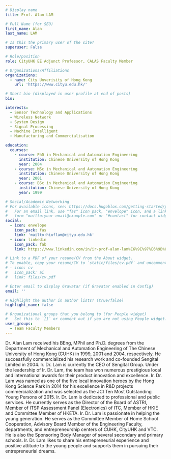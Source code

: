 ```yaml
---
# Display name
title: Prof. Alan LAM

# Full Name (for SEO)
first_name: Alan
last_name: LAM

# Is this the primary user of the site?
superuser: False

# Role/position
role: CityUHK EE Adjunct Professor, CALAS Faculty Member

# Organizations/Affiliations
organizations:
  - name: City Unverisity of Hong Kong
    url: 'https://www.cityu.edu.hk/'

# Short bio (displayed in user profile at end of posts)
bio: 

interests:
  - Sensor Technology and Applications
  - Wireless Network
  - System Design
  - Signal Processing
  - Machine Intelligent
  - Manufacturing and Commercialisation

education:
  courses:
    - course: PhD in Mechanical and Automation Engineering
      institution: Chinese University of Hong Kong
      year: 2004
    - course: MSc in Mechanical and Automation Engineering
      institution: Chinese University of Hong Kong
      year: 2001
    - course: BSc in Mechanical and Automation Engineering
      institution: Chinese University of Hong Kong
      year: 1999

# Social/Academic Networking
# For available icons, see: https://docs.hugoblox.com/getting-started/page-builder/#icons
#   For an email link, use "fas" icon pack, "envelope" icon, and a link in the
#   form "mailto:your-email@example.com" or "#contact" for contact widget.
social:
  - icon: envelope
    icon_pack: fas
    link: 'mailto:hiuflam@cityu.edu.hk'
  - icon: linkedin
    icon_pack: fab
    link: https://www.linkedin.com/in/ir-prof-alan-lam%E6%9E%97%E6%9B%89%E9%8B%92-jp-phd-smieee-mhkie-49037010/?originalSubdomain=hk   

# Link to a PDF of your resume/CV from the About widget.
# To enable, copy your resume/CV to `static/files/cv.pdf` and uncomment the lines below.
# - icon: cv
#   icon_pack: ai
#   link: files/cv.pdf

# Enter email to display Gravatar (if Gravatar enabled in Config)
email: ''

# Highlight the author in author lists? (true/false)
highlight_name: false

# Organizational groups that you belong to (for People widget)
#   Set this to `[]` or comment out if you are not using People widget.
user_groups:
  - Team Faculty Members
---
```


Dr. Alan Lam received his BEng, MPhil and Ph.D. degrees from the Department of Mechanical and Automation Engineering of The Chinese University of Hong Kong (CUHK) in 1999, 2001 and 2004, respectively. He successfully commercialized his research work and co-founded Sengital Limited in 2004. Ir. Dr. Lam is currently the CEO of Sengital Group. Under the leadership of Ir. Dr. Lam, the team has won numerous prestigious local and international awards for their product innovation and excellence. Ir. Dr. Lam was named as one of the five local innovation heroes by the Hong Kong Science Park in 2014 for his excellence in R&D projects commercialization and was selected as the JCI Ten Most Outstanding Young Persons of 2015. Ir. Dr. Lam is dedicated to professional and public services. He currently serves as the Director of the Board of ASTRI, Member of ITSP Assessment Panel (Electronics) of ITC, Member of HKIE and Committee Member of HKETA. Ir. Dr. Lam is passionate in helping the young generation. He serves as the Committee Member of Home School Cooperation, Advisory Board Member of the Engineering Faculty, departments, and entrepreneurship centers of CUHK, CityUHK and VTC.  He is also the Sponsoring Body Manager of several secondary and primary schools. Ir. Dr. Lam likes to share his entrepreneurial experience and positive attitude to the young people and supports them in pursuing their entrepreneurial dreams.
